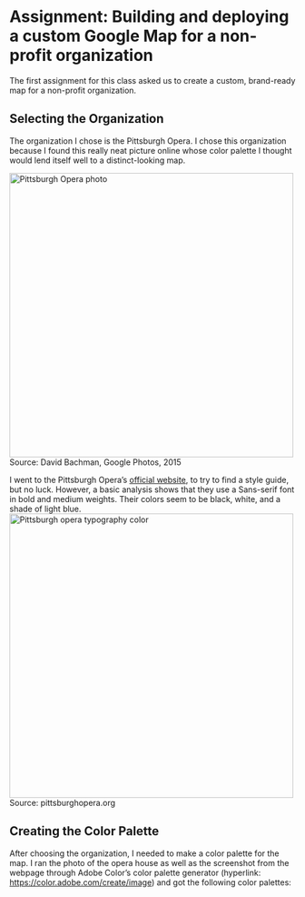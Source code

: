 # Assignment: Building and deploying a custom Google Map for a non-profit organization 

The first assignment for this class asked us to create a custom, brand-ready map for a non-profit organization.  


## Selecting the Organization
The organization I chose is the Pittsburgh Opera. I chose this organization because I found this really neat picture online whose color palette I thought would lend itself well to a distinct-looking map. 

<img width="500" alt="Pittsburgh Opera photo" src="https://user-images.githubusercontent.com/73584997/112771739-5de84b00-8ffb-11eb-87cf-53db79cc1343.png">  
Source: David Bachman, Google Photos, 2015


I went to the Pittsburgh Opera’s [official website](https://www.pittsburghopera.org/), to try to find a style guide, but no luck. However, a basic analysis shows that they use a Sans-serif font in bold and medium weights. Their colors seem to be black, white, and a shade of light blue. 
<img width="500" alt="Pittsburgh opera typography color" src="https://user-images.githubusercontent.com/73584997/112771747-6476c280-8ffb-11eb-8e01-3e5b4d75d6dd.png">  
Source: pittsburghopera.org


## Creating the Color Palette
After choosing the organization, I needed to make a color palette for the map. I ran the photo of the opera house as well as the screenshot from the webpage through Adobe Color’s color palette generator (hyperlink: https://color.adobe.com/create/image) and got the following color palettes:

